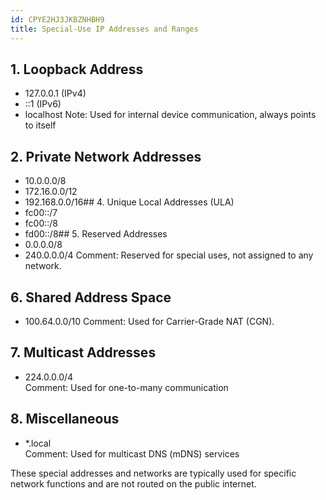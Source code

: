 ```yaml
---
id: CPYE2HJ3JKBZNHBH9
title: Special-Use IP Addresses and Ranges
---
```


## 1. Loopback Address

- 127.0.0.1 (IPv4)
- ::1 (IPv6)
- localhost Note: Used for internal device communication, always points to itself

## 2. Private Network Addresses

- 10.0.0.0/8
- 172.16.0.0/12
- 192.168.0.0/16## 4. Unique Local Addresses (ULA)
- fc00::/7
- fc00::/8
- fd00::/8## 5. Reserved Addresses
- 0.0.0.0/8
- 240.0.0.0/4 Comment: Reserved for special uses, not assigned to any network.

## 6. Shared Address Space

- 100.64.0.0/10 Comment: Used for Carrier-Grade NAT (CGN).

## 7. Multicast Addresses

- 224.0.0.0/4  
  Comment: Used for one-to-many communication

## 8. Miscellaneous

- \*.local  
  Comment: Used for multicast DNS (mDNS) services

These special addresses and networks are typically used for specific network functions and are not routed on the public internet.
